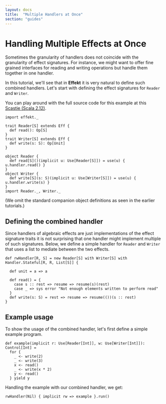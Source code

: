 ```yaml
---
layout: docs
title:  "Multiple Handlers at Once"
section: "guides"
---
```


# Handling Multiple Effects at Once

Sometimes the granularity of handlers does not coincide with the
granularity of effect signatures. For instance, we might want to
offer fine grained interfaces for reading and writing operations
but handle them together in one handler.

In this tutorial, we'll see that in **Effekt** it is very natural to
define such combined handlers. Let's start with defining the
effect signatures for `Reader` and `Writer`.

You can play around with the full source code for this example at this
[Scastie (Scala 2.12)](https://scastie.scala-lang.org/xsU2asSTQNiEI93ocjHpSg).

```tut:book:silent
import effekt._

trait Reader[S] extends Eff {
  def read(): Op[S]
}
trait Writer[S] extends Eff {
  def write(s: S): Op[Unit]
}
```

```tut:book:silent:decorate(.boilerplate)
object Reader {
  def read[S]()(implicit u: Use[Reader[S]]) = use(u) { u.handler.read() }
}
object Writer {
  def write[S](s: S)(implicit u: Use[Writer[S]]) = use(u) { u.handler.write(s) }
}
import Reader._, Writer._
```
(We omit the standard companion object definitions as seen in the
earlier tutorials.)

## Defining the combined handler

Since handlers of algebraic effects are just implementations of
the effect signature traits it is not surprising that one handler
might implement multiple of such signatures. Below, we define a
simple handler for `Reader` and `Writer` that uses a list to mediate
between the two effects.

```tut:book:silent
def rwHandler[R, S] = new Reader[S] with Writer[S] with Handler.Stateful[R, R, List[S]] {

  def unit = a => a

  def read() = {
    case s :: rest => resume => resume(s)(rest)
    case _ => sys error "Not enough elements written to perform read"
  }
  def write(s: S) = rest => resume => resume(())(s :: rest)
}
```

## Example usage

To show the usage of the combined handler, let's first define a
simple example program.
```tut:book:silent
def example(implicit r: Use[Reader[Int]], w: Use[Writer[Int]]): Control[Int] =
  for {
    _ <- write(2)
    _ <- write(3)
    x <- read()
    _ <- write(x * 2)
    y <- read()
  } yield y
```

Handling the example with our combined handler, we get:

```tut
rwHandler(Nil) { implicit rw => example }.run()
```

